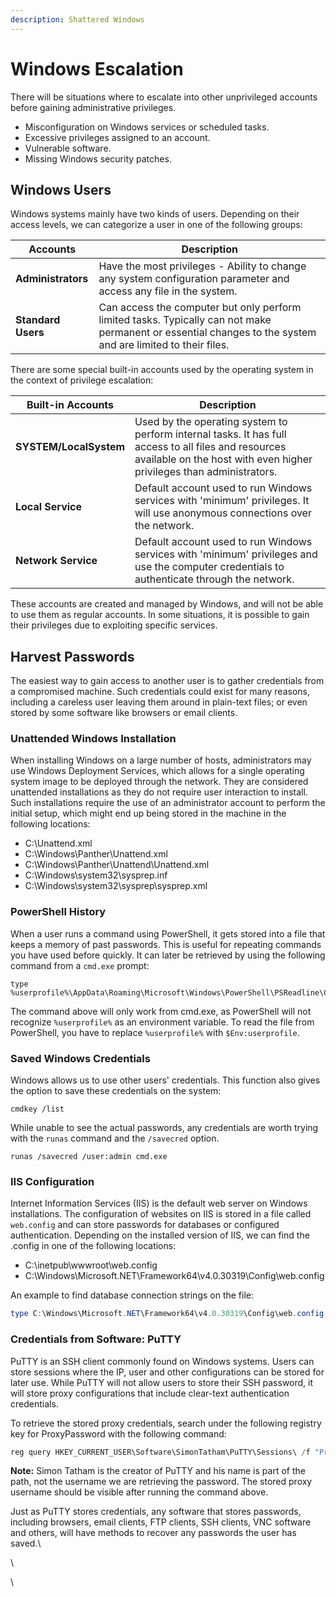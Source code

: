 ```yaml
---
description: Shattered Windows
---
```


# Windows Escalation

There will be situations where to escalate into other unprivileged accounts before gaining administrative privileges.

* Misconfiguration on Windows services or scheduled tasks.
* Excessive privileges assigned to an account.
* Vulnerable software.
* Missing Windows security patches.

## Windows Users

Windows systems mainly have two kinds of users. Depending on their access levels, we can categorize a user in one of the following groups:

| Accounts           | Description                                                                                                                                                 |
| ------------------ | ----------------------------------------------------------------------------------------------------------------------------------------------------------- |
| **Administrators** | Have the most privileges - Ability to change any system configuration parameter and access any file in the system.                                          |
| **Standard Users** | Can access the computer but only perform limited tasks. Typically can not make permanent or essential changes to the system and are limited to their files. |

There are some special built-in accounts used by the operating system in the context of privilege escalation:

| Built-in Accounts      | Description                                                                                                                                                                  |
| ---------------------- | ---------------------------------------------------------------------------------------------------------------------------------------------------------------------------- |
| **SYSTEM/LocalSystem** | Used by the operating system to perform internal tasks. It has full access to all files and resources available on the host with even higher privileges than administrators. |
| **Local Service**      | Default account used to run Windows services with 'minimum' privileges. It will use anonymous connections over the network.                                                  |
| **Network Service**    | Default account used to run Windows services with 'minimum' privileges and use the computer credentials to authenticate through the network.                                 |

These accounts are created and managed by Windows, and will not be able to use them as regular accounts. In some situations, it is possible to gain their privileges due to exploiting specific services.

## Harvest Passwords

The easiest way to gain access to another user is to gather credentials from a compromised machine. Such credentials could exist for many reasons, including a careless user leaving them around in plain-text files; or even stored by some software like browsers or email clients.

### Unattended Windows Installation

When installing Windows on a large number of hosts, administrators may use Windows Deployment Services, which allows for a single operating system image to be deployed through the network. They are considered unattended installations as they do not require user interaction to install. Such installations require the use of an administrator account to perform the initial setup, which might end up being stored in the machine in the following locations:

* C:\Unattend.xml
* C:\Windows\Panther\Unattend.xml
* C:\Windows\Panther\Unattend\Unattend.xml
* C:\Windows\system32\sysprep.inf
* C:\Windows\system32\sysprep\sysprep.xml

### PowerShell History

When a user runs a command using PowerShell, it gets stored into a file that keeps a memory of past passwords. This is useful for repeating commands you have used before quickly. It can later be retrieved by using the following command from a `cmd.exe` prompt:

```shell
type %userprofile%\AppData\Roaming\Microsoft\Windows\PowerShell\PSReadline\ConsoleHost_history.txt
```

The command above will only work from cmd.exe, as PowerShell will not recognize `%userprofile%` as an environment variable. To read the file from PowerShell, you have to replace `%userprofile%` with `$Env:userprofile`.

### Saved Windows Credentials

Windows allows us to use other users' credentials. This function also gives the option to save these credentials on the system:

`cmdkey /list`

While unable to see the actual passwords, any credentials are worth trying with the `runas` command and the `/savecred` option.

`runas /savecred /user:admin cmd.exe`

### IIS Configuration

Internet Information Services (IIS) is the default web server on Windows installations. The configuration of websites on IIS is stored in a file called `web.config` and can store passwords for databases or configured authentication. Depending on the installed version of IIS, we can find the .config in one of the following locations:

* C:\inetpub\wwwroot\web.config
* C:\Windows\Microsoft.NET\Framework64\v4.0.30319\Config\web.config

An example to find database connection strings on the file:

```powershell
type C:\Windows\Microsoft.NET\Framework64\v4.0.30319\Config\web.config | findstr connectionString
```

### Credentials from Software: PuTTY

PuTTY is an SSH client commonly found on Windows systems. Users can store sessions where the IP, user and other configurations can be stored for later use. While PuTTY will not allow users to store their SSH password, it will store proxy configurations that include clear-text authentication credentials.

To retrieve the stored proxy credentials, search under the following registry key for ProxyPassword with the following command:

```powershell
reg query HKEY_CURRENT_USER\Software\SimonTatham\PuTTY\Sessions\ /f "Proxy" /s
```

**Note:** Simon Tatham is the creator of PuTTY and his name is part of the path, not the username we are retrieving the password. The stored proxy username should be visible after running the command above.

Just as PuTTY stores credentials, any software that stores passwords, including browsers, email clients, FTP clients, SSH clients, VNC software and others, will have methods to recover any passwords the user has saved.\


\


\
